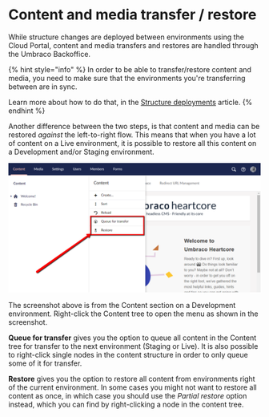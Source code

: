 # Content and media transfer / restore

While structure changes are deployed between environments using the Cloud Portal, content and media transfers and restores are handled through the Umbraco Backoffice.

{% hint style="info" %}
In order to be able to transfer/restore content and media, you need to make sure that the environments you're transferring between are in sync.

Learn more about how to do that, in the [Structure deployments](structure-deployment.md) article.
{% endhint %}

Another difference between the two steps, is that content and media can be restored _against_ the left-to-right flow. This means that when you have a lot of content on a Live environment, it is possible to restore all this content on a Development and/or Staging environment.

![Queue for transfer and restore](images/transfer-and-restore.png)

The screenshot above is from the Content section on a Development environment. Right-click the Content tree to open the menu as shown in the screenshot.

**Queue for transfer** gives you the option to queue all content in the Content tree for transfer to the next environment (Staging or Live). It is also possible to right-click single nodes in the content structure in order to only queue some of it for transfer.

**Restore** gives you the option to restore all content from environments right of the current environment. In some cases you might not want to restore all content as once, in which case you should use the _Partial restore_ option instead, which you can find by right-clicking a node in the content tree.
